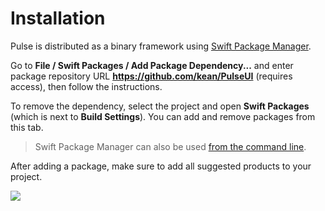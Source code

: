 # Installation

Pulse is distributed as a binary framework using [Swift Package Manager](https://swift.org/package-manager/).

Go to **File / Swift Packages / Add Package Dependency...** and enter package repository URL **https://github.com/kean/PulseUI** (requires access), then follow the instructions.

To remove the dependency, select the project and open **Swift Packages** (which is next to **Build Settings**). You can add and remove packages from this tab.

> Swift Package Manager can also be used [from the command line](https://swift.org/package-manager/).

After adding a package, make sure to add all suggested products to your project.

<img src="https://user-images.githubusercontent.com/1567433/107453875-d3668d80-6b19-11eb-804d-b29059275deb.png">

